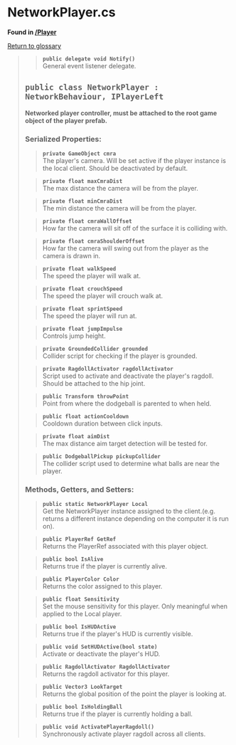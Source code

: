 # NetworkPlayer.cs
**Found in [/Player](../BALLISTIC/Assets/Scripts/Player/NetworkPlayer.cs)**

[Return to glossary](Glossary.md)

>> **`public delegate void Notify()`**\
>> General event listener delegate.
>> 
> 
> ## `public class NetworkPlayer : NetworkBehaviour, IPlayerLeft`
> **Networked player controller, must be attached to the root game object of the player prefab.**
> 
> ### **Serialized Properties:**
>> **`private GameObject cmra`**\
>> The player's camera. Will be set active if the player instance is the local client. Should be deactivated by default.
> 
>> **`private float maxCmraDist`**\
>> The max distance the camera will be from the player.
> 
>> **`private float minCmraDist`**\
>> The min distance the camera will be from the player.
> 
>> **`private float cmraWallOffset`**\
>> How far the camera will sit off of the surface it is colliding with.
> 
>> **`private float cmraShoulderOffset`**\
>> How far the camera will swing out from the player as the camera is drawn in.
> 
>> **`private float walkSpeed`**\
>> The speed the player will walk at.
> 
>> **`private float crouchSpeed`**\
>> The speed the player will crouch walk at.
> 
>> **`private float sprintSpeed`**\
>> The speed the player will run at.
> 
>> **`private float jumpImpulse`**\
>> Controls jump height.
> 
>> **`private GroundedCollider grounded`**\
>> Collider script for checking if the player is grounded.
> 
>> **`private RagdollActivator ragdollActivator`**\
>> Script used to activate and deactivate the player's ragdoll. Should be attached to the hip joint.
> 
>> **`public Transform throwPoint`**\
>> Point from where the dodgeball is parented to when held.
> 
>> **`public float actionCooldown`**\
>> Cooldown duration between click inputs.
> 
>> **`private float aimDist`**\
>> The max distance aim target detection will be tested for.
> 
>> **`public DodgeballPickup pickupCollider`**\
>> The collider script used to determine what balls are near the player.
> 
> ### **Methods, Getters, and Setters:**
>> **`public static NetworkPlayer Local`**\
>> Get the NetworkPlayer instance assigned to the client.(e.g. returns a different instance depending on the computer it is run on).
>> 
> 
>> **`public PlayerRef GetRef`**\
>> Returns the PlayerRef associated with this player object.
>> 
> 
>> **`public bool IsAlive`**\
>> Returns true if the player is currently alive.
>> 
> 
>> **`public PlayerColor Color`**\
>> Returns the color assigned to this player.
>> 
> 
>> **`public float Sensitivity`**\
>> Set the mouse sensitivity for this player. Only meaningful when applied to the Local player.
>> 
> 
>> **`public bool IsHUDActive`**\
>> Returns true if the player's HUD is currently visible.
>> 
> 
>> **`public void SetHUDActive(bool state)`**\
>> Activate or deactivate the player's HUD.
>> 
> 
>> **`public RagdollActivator RagdollActivator`**\
>> Returns the ragdoll activator for this player.
>> 
> 
>> **`public Vector3 LookTarget`**\
>> Returns the global position of the point the player is looking at.
>> 
> 
>> **`public bool IsHoldingBall`**\
>> Returns true if the player is currently holding a ball.
>> 
> 
>> **`public void ActivatePlayerRagdoll()`**\
>> Synchronously activate player ragdoll across all clients.
>> 
> 
